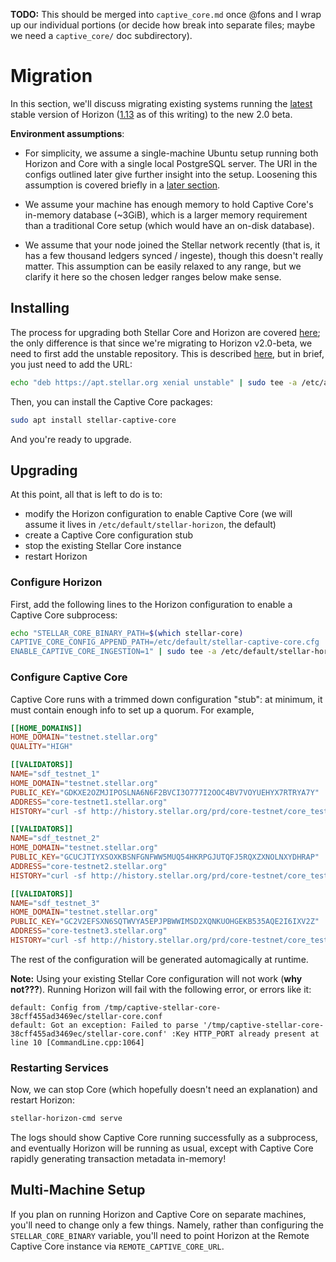 **TODO:** This should be merged into `captive_core.md` once @fons and I wrap up our individual portions (or decide how break into separate files; maybe we need a `captive_core/` doc subdirectory).

# Migration 
In this section, we'll discuss migrating existing systems running the [latest](https://github.com/stellar/go/releases/latest) stable version of Horizon ([1.13](https://github.com/stellar/go/releases/tag/horizon-v1.13.0) as of this writing) to the new 2.0 beta. 

**Environment assumptions**:

  - For simplicity, we assume a single-machine Ubuntu setup running both Horizon and Core with a single local PostgreSQL server. The URI in the configs outlined later give further insight into the setup. Loosening this assumption is covered briefly in a [later section](#multi-machine-setup).

  - We assume your machine has enough memory to hold Captive Core's in-memory database (~3GiB), which is a larger memory requirement than a traditional Core setup (which would have an on-disk database).

  - We assume that your node joined the Stellar network recently (that is, it has a few thousand ledgers synced / ingeste), though this doesn't really matter. This assumption can be easily relaxed to any range, but we clarify it here so the chosen ledger ranges below make sense.


## Installing
The process for upgrading both Stellar Core and Horizon are covered [here](https://github.com/stellar/packages/blob/master/docs/upgrading.md#upgrading); the only difference is that since we're migrating to Horizon v2.0-beta, we need to first add the unstable repository. This is described [here](https://github.com/stellar/packages/blob/master/docs/adding-the-sdf-stable-repository-to-your-system.md#adding-the-bleeding-edge-unstable-repository), but in brief, you just need to add the URL:

```bash
echo "deb https://apt.stellar.org xenial unstable" | sudo tee -a /etc/apt/sources.list.d/SDF-unstable.list
```

Then, you can install the Captive Core packages:

```bash
sudo apt install stellar-captive-core
```

And you're ready to upgrade.


## Upgrading
At this point, all that is left to do is to:

 - modify the Horizon configuration to enable Captive Core (we will assume it lives in `/etc/default/stellar-horizon`, the default)
 - create a Captive Core configuration stub
 - stop the existing Stellar Core instance
 - restart Horizon


### Configure Horizon
First, add the following lines to the Horizon configuration to enable a Captive Core subprocess:

```bash
echo "STELLAR_CORE_BINARY_PATH=$(which stellar-core)
CAPTIVE_CORE_CONFIG_APPEND_PATH=/etc/default/stellar-captive-core.cfg
ENABLE_CAPTIVE_CORE_INGESTION=1" | sudo tee -a /etc/default/stellar-horizon
```

### Configure Captive Core
Captive Core runs with a trimmed down configuration "stub": at minimum, it must contain enough info to set up a quorum. For example,

```toml
[[HOME_DOMAINS]]
HOME_DOMAIN="testnet.stellar.org"
QUALITY="HIGH"

[[VALIDATORS]]
NAME="sdf_testnet_1"
HOME_DOMAIN="testnet.stellar.org"
PUBLIC_KEY="GDKXE2OZMJIPOSLNA6N6F2BVCI3O777I2OOC4BV7VOYUEHYX7RTRYA7Y"
ADDRESS="core-testnet1.stellar.org"
HISTORY="curl -sf http://history.stellar.org/prd/core-testnet/core_testnet_001/{0} -o {1}"

[[VALIDATORS]]
NAME="sdf_testnet_2"
HOME_DOMAIN="testnet.stellar.org"
PUBLIC_KEY="GCUCJTIYXSOXKBSNFGNFWW5MUQ54HKRPGJUTQFJ5RQXZXNOLNXYDHRAP"
ADDRESS="core-testnet2.stellar.org"
HISTORY="curl -sf http://history.stellar.org/prd/core-testnet/core_testnet_002/{0} -o {1}"

[[VALIDATORS]]
NAME="sdf_testnet_3"
HOME_DOMAIN="testnet.stellar.org"
PUBLIC_KEY="GC2V2EFSXN6SQTWVYA5EPJPBWWIMSD2XQNKUOHGEKB535AQE2I6IXV2Z"
ADDRESS="core-testnet3.stellar.org"
HISTORY="curl -sf http://history.stellar.org/prd/core-testnet/core_testnet_003/{0} -o {1}"

```

The rest of the configuration will be generated automagically at runtime.

**Note:** Using your existing Stellar Core configuration will not work (**why not???**). Running Horizon will fail with the following error, or errors like it:

    default: Config from /tmp/captive-stellar-core-38cff455ad3469ec/stellar-core.conf
    default: Got an exception: Failed to parse '/tmp/captive-stellar-core-38cff455ad3469ec/stellar-core.conf' :Key HTTP_PORT already present at line 10 [CommandLine.cpp:1064]


### Restarting Services
Now, we can stop Core (which hopefully doesn't need an explanation) and restart Horizon:

```bash
stellar-horizon-cmd serve
```

The logs should show Captive Core running successfully as a subprocess, and eventually Horizon will be running as usual, except with Captive Core rapidly generating transaction metadata in-memory!


## Multi-Machine Setup
If you plan on running Horizon and Captive Core on separate machines, you'll need to change only a few things. Namely, rather than configuring the `STELLAR_CORE_BINARY` variable, you'll need to point Horizon at the Remote Captive Core instance via `REMOTE_CAPTIVE_CORE_URL`.
